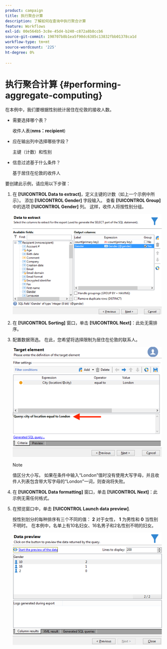 ```yaml
---
product: campaign
title: 执行聚合计算
description: 了解如何在查询中执行聚合计算
feature: Workflows
exl-id: 00e564b5-3c8e-45d4-b240-c872a8b8ccb6
source-git-commit: 190707b8b1ea5f90dc6385c13832fbb01378ca1d
workflow-type: tm+mt
source-wordcount: '225'
ht-degree: 0%

---
```


# 执行聚合计算 {#performing-aggregate-computing}

在本例中，我们要根据性别统计居住在伦敦的接收人数。

* 需要选择哪个表？

  收件人表(**nms：recipient**)

* 应在输出列中选择哪些字段？

  主键（计数）和性别

* 信息过滤基于什么条件？

  基于居住在伦敦的收件人

要创建此示例，请应用以下步骤：

1. 在 **[!UICONTROL Data to extract]**，定义主键的计数（如上一个示例中所示）。 添加 **[!UICONTROL Gender]** 字段输入。 查看 **[!UICONTROL Group]** 中的选项 **[!UICONTROL Gender]** 列。 这样，收件人将按性别分组。

   ![](assets/query_editor_nveau_27.png)

1. 在 **[!UICONTROL Sorting]** 窗口，单击 **[!UICONTROL Next]**：此处无需排序。
1. 配置数据筛选。 在此，您希望将选择限制为居住在伦敦的联系人。

   ![](assets/query_editor_22.png)

   >[!NOTE]
   >
   >值区分大小写。 如果在条件中输入“London”值时没有使用大写字母，并且收件人列表包含带大写字母的“London”一词，则查询将失败。

1. 在 **[!UICONTROL Data formatting]** 窗口，单击 **[!UICONTROL Next]**：此示例无需任何格式。
1. 在预览窗口中，单击 **[!UICONTROL Launch data preview]**.

   按性别划分的每种排序有三个不同的值： **2** 对于女性， **1** 为男性和 **0** 当性别不明时。 在本例中，名单上有10名妇女、16名男子和2名性别不明的妇女。

   ![](assets/query_editor_agregat_04.png)
